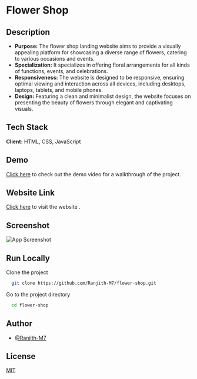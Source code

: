 
# Flower Shop

## Description
- **Purpose:** The flower shop landing website aims to provide a visually appealing platform for showcasing a diverse range of flowers, catering to various occasions and events.
- **Specialization:** It specializes in offering floral arrangements for all kinds of functions, events, and celebrations.
- **Responsiveness:** The website is designed to be responsive, ensuring optimal viewing and interaction across all devices, including desktops, laptops, tablets, and mobile phones.
- **Design:** Featuring a clean and minimalist design, the website focuses on presenting the beauty of flowers through elegant and captivating visuals.

## Tech Stack

**Client:** HTML, CSS, JavaScript

## Demo

[Click here](https://github.com/Ranjith-M7/CODSOFT/assets/126071064/8ebe479c-65fc-42cd-ae89-cf7a5c3f6ac0) to check out the demo video for a walkthrough of the project.


## Website Link
[Click here](https://ranjith-m7.github.io/CODSOFT/Flower%20Shop/) to visit the website .


## Screenshot

![App Screenshot](https://github.com/Ranjith-M7/CODSOFT/assets/126071064/9ccd04d9-1532-42cc-9777-200d6e272206)

## Run Locally

Clone the project

```bash
  git clone https://github.com/Ranjith-M7/flower-shop.git
```

Go to the project directory

```bash
  cd flower-shop
```



## Author

- [@Ranjith-M7](https://github.com/Ranjith-M7)


## License

[MIT](https://choosealicense.com/licenses/mit/)

